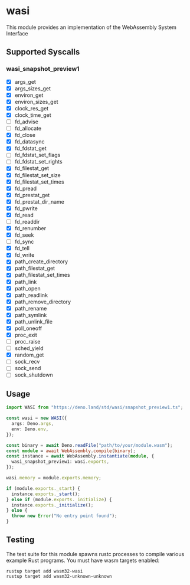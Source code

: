 # wasi

This module provides an implementation of the WebAssembly System Interface

## Supported Syscalls

### wasi_snapshot_preview1

- [x] args_get
- [x] args_sizes_get
- [x] environ_get
- [x] environ_sizes_get
- [x] clock_res_get
- [x] clock_time_get
- [ ] fd_advise
- [ ] fd_allocate
- [x] fd_close
- [x] fd_datasync
- [x] fd_fdstat_get
- [ ] fd_fdstat_set_flags
- [ ] fd_fdstat_set_rights
- [x] fd_filestat_get
- [x] fd_filestat_set_size
- [x] fd_filestat_set_times
- [x] fd_pread
- [x] fd_prestat_get
- [x] fd_prestat_dir_name
- [x] fd_pwrite
- [x] fd_read
- [ ] fd_readdir
- [x] fd_renumber
- [x] fd_seek
- [ ] fd_sync
- [x] fd_tell
- [x] fd_write
- [x] path_create_directory
- [x] path_filestat_get
- [x] path_filestat_set_times
- [x] path_link
- [x] path_open
- [x] path_readlink
- [x] path_remove_directory
- [x] path_rename
- [x] path_symlink
- [x] path_unlink_file
- [x] poll_oneoff
- [x] proc_exit
- [ ] proc_raise
- [ ] sched_yield
- [x] random_get
- [ ] sock_recv
- [ ] sock_send
- [ ] sock_shutdown

## Usage

```typescript
import WASI from "https://deno.land/std/wasi/snapshot_preview1.ts";

const wasi = new WASI({
  args: Deno.args,
  env: Deno.env,
});

const binary = await Deno.readFile("path/to/your/module.wasm");
const module = await WebAssembly.compile(binary);
const instance = await WebAssembly.instantiate(module, {
  wasi_snapshot_preview1: wasi.exports,
});

wasi.memory = module.exports.memory;

if (module.exports._start) {
  instance.exports._start();
} else if (module.exports._initialize) {
  instance.exports._initialize();
} else {
  throw new Error("No entry point found");
}
```

## Testing

The test suite for this module spawns rustc processes to compile various example
Rust programs. You must have wasm targets enabled:

```
rustup target add wasm32-wasi
rustup target add wasm32-unknown-unknown
```
